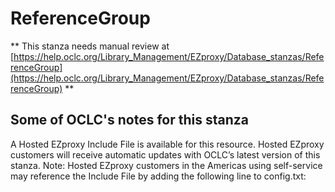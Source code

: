 # ReferenceGroup
** This stanza needs manual review at [https://help.oclc.org/Library_Management/EZproxy/Database_stanzas/ReferenceGroup](https://help.oclc.org/Library_Management/EZproxy/Database_stanzas/ReferenceGroup) **

## Some of OCLC's notes for this stanza

A Hosted EZproxy Include File is available for this resource. Hosted EZproxy customers will receive automatic updates with OCLC&rsquo;s latest version of this stanza. Note: Hosted EZproxy customers in the Americas using self-service may reference the Include File by adding the following line to config.txt:

&nbsp;

&nbsp;
